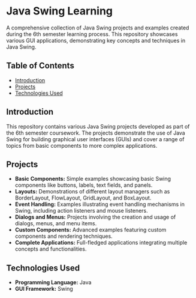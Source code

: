 # Java Swing Learning 

A comprehensive collection of Java Swing projects and examples created during the 6th semester learning process. This repository showcases various GUI applications, demonstrating key concepts and techniques in Java Swing.

## Table of Contents
- [Introduction](#introduction)
- [Projects](#projects)
- [Technologies Used](#technologies-used)


## Introduction
This repository contains various Java Swing projects developed as part of the 6th semester coursework. The projects demonstrate the use of Java Swing for building graphical user interfaces (GUIs) and cover a range of topics from basic components to more complex applications.

## Projects
- **Basic Components:** Simple examples showcasing basic Swing components like buttons, labels, text fields, and panels.
- **Layouts:** Demonstrations of different layout managers such as BorderLayout, FlowLayout, GridLayout, and BoxLayout.
- **Event Handling:** Examples illustrating event handling mechanisms in Swing, including action listeners and mouse listeners.
- **Dialogs and Menus:** Projects involving the creation and usage of dialogs, menus, and menu items.
- **Custom Components:** Advanced examples featuring custom components and rendering techniques.
- **Complete Applications:** Full-fledged applications integrating multiple concepts and functionalities.

## Technologies Used
- **Programming Language:** Java
- **GUI Framework:** Swing


